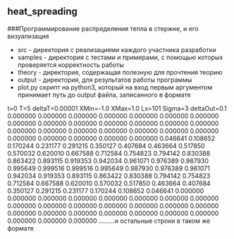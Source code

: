 ## heat_spreading
###Программирование распределения тепла в стержне, и его визуализация

- src - директория с реализациями каждого участника разработки
- samples - директория с тестами и примерами, с помощью которых проверяется корректность работы
- theory - директория, содержащая полезную для прочтения теорию 
- output - директория, для результатов работы программы
- plot.py скрипт на python3, который на вход первым аргументом принимает путь до output файла, записанного в формате

t=0
T=5
deltaT=0.00001
XMin=-1.0
XMax=1.0
Lx=101
Sigma=3
deltaOut=0.1
0.000000 0.000000 0.000000 0.000000 0.000000 0.000000 0.000000 0.000000 0.000000 0.000000 0.000000 0.000000 0.000000 0.000000 0.000000 0.000000 0.000000 0.000000 0.000000 0.000000 0.000000 0.000000 0.000000 0.000000 0.000000 0.000000 0.046641 0.108652 0.170244 0.231177 0.291215 0.350127 0.407684 0.463664 0.517850 0.570032 0.620010 0.667588 0.712584 0.754823 0.794142 0.830388 0.863422 0.893115 0.919353 0.942034 0.961071 0.976389 0.987930 0.995649 0.999516 0.999516 0.995649 0.987930 0.976389 0.961071 0.942034 0.919353 0.893115 0.863422 0.830388 0.794142 0.754823 0.712584 0.667588 0.620010 0.570032 0.517850 0.463664 0.407684 0.350127 0.291215 0.231177 0.170244 0.108652 0.046641 0.000000 0.000000 0.000000 0.000000 0.000000 0.000000 0.000000 0.000000 0.000000 0.000000 0.000000 0.000000 0.000000 0.000000 0.000000 0.000000 0.000000 0.000000 0.000000 0.000000 0.000000 0.000000 0.000000 0.000000 0.000000
.........и остальные строки в таком же формате